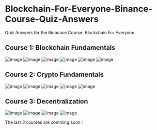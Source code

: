 # Blockchain-For-Everyone-Binance-Course-Quiz-Answers
Quiz Answers for the Binanace Course: Blockchain For Everyone.

## **Course 1: Blockchain Fundamentals**

![image](https://user-images.githubusercontent.com/76531604/209841540-81e6410a-b222-418e-8bd9-aa153d266e85.png)
![image](https://user-images.githubusercontent.com/76531604/209841588-2b890751-56ae-4f8d-b8e0-ef4f4b77f1e0.png)
![image](https://user-images.githubusercontent.com/76531604/209841606-7cd35cc4-df33-4dee-9b34-405fde3812a1.png)
![image](https://user-images.githubusercontent.com/76531604/209841616-fb87c643-9a27-4a1b-8d24-a7ebcffcf83e.png)
![image](https://user-images.githubusercontent.com/76531604/209841627-b811fa98-2294-4d4f-9f98-470d620f7e34.png)
![image](https://user-images.githubusercontent.com/76531604/209841635-c19fd36c-de9b-4f95-b4b4-ce361dac8eed.png)


## **Course 2: Crypto Fundamentals**

![image](https://user-images.githubusercontent.com/76531604/209842293-c01121f8-3ea4-4190-b096-94c7c9d3e14a.png)
![image](https://user-images.githubusercontent.com/76531604/209842297-332754a7-cd9c-409b-9e25-f26c7c72a5d9.png)
![image](https://user-images.githubusercontent.com/76531604/209842746-425df16f-de37-424c-a0c0-0ee196a1c089.png)
![image](https://user-images.githubusercontent.com/76531604/209842752-ac0fd413-64d8-4a95-8562-18f51e5c9c43.png)
![image](https://user-images.githubusercontent.com/76531604/209842761-b8e84a7d-a49c-4828-b290-dd1aea82cf5e.png)


## **Course 3: Decentralization**

![image](https://user-images.githubusercontent.com/76531604/209842988-5a4b1c3e-0cd6-4b3b-b108-48f909f0dafa.png)
![image](https://user-images.githubusercontent.com/76531604/209842995-7ca35280-ea52-492c-a5f4-e9a4d36a2a64.png)
![image](https://user-images.githubusercontent.com/76531604/209843010-08c811f9-e64d-4f29-9abd-d4b2c8a2849c.png)
![image](https://user-images.githubusercontent.com/76531604/209843038-0205812b-bc0f-4c8b-8d1d-9e1f36b353b9.png)

The last 3 courses are comming soon !
